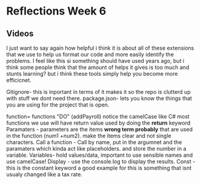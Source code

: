 # Reflections Week 6

## Videos

I just want to say again how helpful i think it is about all of these extensions that we use to help us format our code and more easily identify the problems. I feel like this si something should have used years ago, but i think some people think that the amount of helps it gives is too much and stunts learning? but i think these tools simply help you become more efficicnet.

Gitignore- this is inportant in terms of it makes it so the repo is clutterd up with stuff we dont need there.
package.json- lets you know the things that you are using for the project that is open.

function= functions "DO" (addPayroll) notice the camelCase like C# most functions we use will have return value used by doing the __return__ keyword
Paramaters - parameters are the items __wrong term probably__ that are used in the function (num1 +num2). make the items clear and not single characters.
Call a function - Call by name, put in the argumnet and the paramaters which kinda act like placeholders. and store the number in a variable.
Variables- hold values/data, important to use sensible names and use camelCase!
Display - use the console.log to display the results.
Const - this is the constant keyword a good example for this is something that isnt usualy changed like a tax rate.